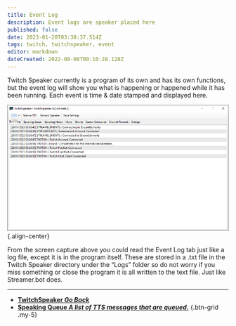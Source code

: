 ```yaml
---
title: Event Log
description: Event logs are speaker placed here 
published: false
date: 2023-01-20T03:38:37.514Z
tags: twitch, twitchspeaker, event
editor: markdown
dateCreated: 2022-08-08T00:10:28.128Z
---
```


Twitch Speaker currently is a program of its own and has its own functions, but the event log will show you what is happening or happened while it has been running. Each event is time & date stamped and displayed here.

![event-lognew.png](/twitchspeaker/tabs/event-log/event-lognew.png){.align-center}

From the screen capture above you could read the Event Log tab just like a log file, except it is in the program itself. These are stored in a .txt file in the Twitch Speaker directory under the “Logs” folder so do not worry if you miss something or close the program it is all written to the text file. Just like Streamer.bot does.

---

- [<i class="mdi mdi-chevron-left"></i>**TwitchSpeaker *Go Back***](/TwitchSpeaker)
- [<i class="mdi mdi-human-queue text--twitch"></i>**Speaking Queue *A list of TTS messages that are queued.***](/TwitchSpeaker/Tabs/Speaking-Queue)
{.btn-grid .my-5}
